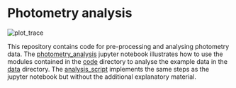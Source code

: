 # Photometry analysis

![plot_trace](/plots/media/plot_trace.png)

This repository contains code for pre-processing and analysing photometry data.  The [photometry_analysis](/code/photometry_analysis.ipynb) jupyter notebook illustrates how to use the modules contained in the [code](/code) directory to analyse the example data in the [data](/data) directory.  The [analysis_script](/code/analysis_script.py) implements the same steps as the jupyter notebook but without the additional explanatory material.
